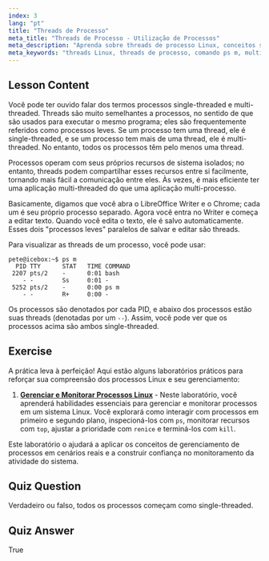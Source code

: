 ```yaml
---
index: 3
lang: "pt"
title: "Threads de Processo"
meta_title: "Threads de Processo - Utilização de Processos"
meta_description: "Aprenda sobre threads de processo Linux, conceitos single-threaded vs. multi-threaded e como visualizá-los usando 'ps m'. Entenda processos leves de forma eficiente!"
meta_keywords: "threads Linux, threads de processo, comando ps m, multi-threaded, single-threaded, processos Linux, Linux para iniciantes, tutorial Linux"
---
```


## Lesson Content

Você pode ter ouvido falar dos termos processos single-threaded e multi-threaded. Threads são muito semelhantes a processos, no sentido de que são usados para executar o mesmo programa; eles são frequentemente referidos como processos leves. Se um processo tem uma thread, ele é single-threaded, e se um processo tem mais de uma thread, ele é multi-threaded. No entanto, todos os processos têm pelo menos uma thread.

Processos operam com seus próprios recursos de sistema isolados; no entanto, threads podem compartilhar esses recursos entre si facilmente, tornando mais fácil a comunicação entre eles. Às vezes, é mais eficiente ter uma aplicação multi-threaded do que uma aplicação multi-processo.

Basicamente, digamos que você abra o LibreOffice Writer e o Chrome; cada um é seu próprio processo separado. Agora você entra no Writer e começa a editar texto. Quando você edita o texto, ele é salvo automaticamente. Esses dois "processos leves" paralelos de salvar e editar são threads.

Para visualizar as threads de um processo, você pode usar:

```plaintext
pete@icebox:~$ ps m
  PID TTY      STAT   TIME COMMAND
 2207 pts/2    -      0:01 bash
    - -        Ss     0:01 -
 5252 pts/2    -      0:00 ps m
    - -        R+     0:00 -
```

Os processos são denotados por cada PID, e abaixo dos processos estão suas threads (denotadas por um `--`). Assim, você pode ver que os processos acima são ambos single-threaded.

## Exercise

A prática leva à perfeição! Aqui estão alguns laboratórios práticos para reforçar sua compreensão dos processos Linux e seu gerenciamento:

1. **[Gerenciar e Monitorar Processos Linux](https://labex.io/pt/labs/comptia-manage-and-monitor-linux-processes-590864)** - Neste laboratório, você aprenderá habilidades essenciais para gerenciar e monitorar processos em um sistema Linux. Você explorará como interagir com processos em primeiro e segundo plano, inspecioná-los com `ps`, monitorar recursos com `top`, ajustar a prioridade com `renice` e terminá-los com `kill`.

Este laboratório o ajudará a aplicar os conceitos de gerenciamento de processos em cenários reais e a construir confiança no monitoramento da atividade do sistema.

## Quiz Question

Verdadeiro ou falso, todos os processos começam como single-threaded.

## Quiz Answer

True
